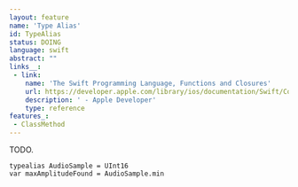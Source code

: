 ```yaml
---
layout: feature
name: 'Type Alias'
id: TypeAlias
status: DOING
language: swift
abstract: ""
links__:
 - link:
    name: 'The Swift Programming Language, Functions and Closures'
    url: https://developer.apple.com/library/ios/documentation/Swift/Conceptual/Swift_Programming_Language/GuidedTour.html#//apple_ref/doc/uid/TP40014097-CH2-ID463
    description: ' - Apple Developer'
    type: reference
features_:
 - ClassMethod
---
```


TODO.

<pre><code>typealias AudioSample = UInt16
var maxAmplitudeFound = AudioSample.min
</code></pre>
